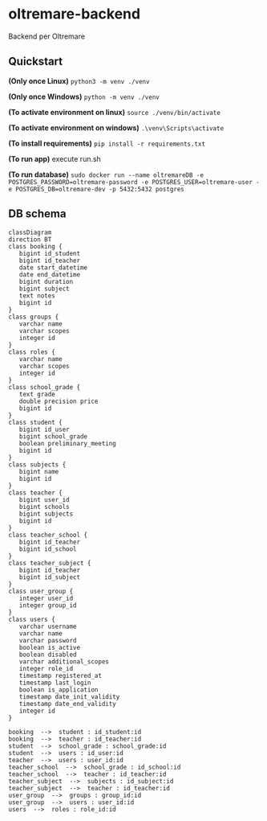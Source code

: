 # oltremare-backend
Backend per Oltremare


## Quickstart

**(Only once Linux)** `python3 -m venv ./venv`

**(Only once Windows)** `python -m venv ./venv`

**(To activate environment on linux)** `source ./venv/bin/activate`

**(To activate environment on windows)** `.\venv\Scripts\activate`

**(To install requirements)** `pip install -r requirements.txt`

**(To run app)** execute run.sh

**(To run database)** `sudo docker run --name oltremareDB -e POSTGRES_PASSWORD=oltremare-password -e POSTGRES_USER=oltremare-user -e POSTGRES_DB=oltremare-dev -p 5432:5432 postgres`


## DB schema

```mermaid
classDiagram
direction BT
class booking {
   bigint id_student
   bigint id_teacher
   date start_datetime
   date end_datetime
   bigint duration
   bigint subject
   text notes
   bigint id
}
class groups {
   varchar name
   varchar scopes
   integer id
}
class roles {
   varchar name
   varchar scopes
   integer id
}
class school_grade {
   text grade
   double precision price
   bigint id
}
class student {
   bigint id_user
   bigint school_grade
   boolean preliminary_meeting
   bigint id
}
class subjects {
   bigint name
   bigint id
}
class teacher {
   bigint user_id
   bigint schools
   bigint subjects
   bigint id
}
class teacher_school {
   bigint id_teacher
   bigint id_school
}
class teacher_subject {
   bigint id_teacher
   bigint id_subject
}
class user_group {
   integer user_id
   integer group_id
}
class users {
   varchar username
   varchar name
   varchar password
   boolean is_active
   boolean disabled
   varchar additional_scopes
   integer role_id
   timestamp registered_at
   timestamp last_login
   boolean is_application
   timestamp date_init_validity
   timestamp date_end_validity
   integer id
}

booking  -->  student : id_student:id
booking  -->  teacher : id_teacher:id
student  -->  school_grade : school_grade:id
student  -->  users : id_user:id
teacher  -->  users : user_id:id
teacher_school  -->  school_grade : id_school:id
teacher_school  -->  teacher : id_teacher:id
teacher_subject  -->  subjects : id_subject:id
teacher_subject  -->  teacher : id_teacher:id
user_group  -->  groups : group_id:id
user_group  -->  users : user_id:id
users  -->  roles : role_id:id